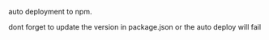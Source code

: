 auto deployment to npm.

dont forget to update the version in package.json or the auto deploy will fail
